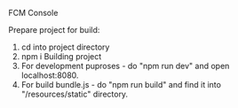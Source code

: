 FCM Console

Prepare project for build:
1) cd into project directory
2) npm i
Building project
1) For development puproses - do "npm run dev" and open localhost:8080.
2) For build bundle.js - do "npm run build" and find it into "/resources/static" directory.
